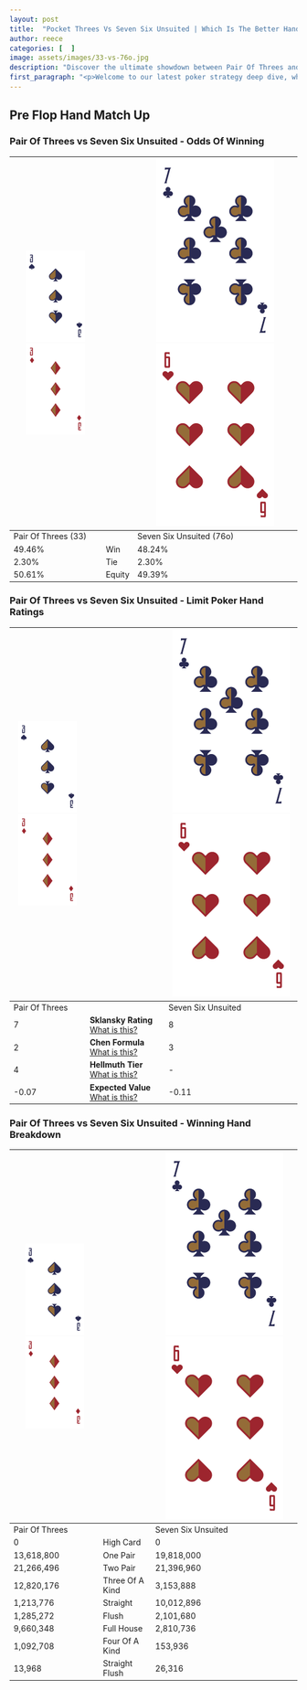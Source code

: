 ```yaml
---
layout: post
title:  "Pocket Threes Vs Seven Six Unsuited | Which Is The Better Hand In Poker? A Complete Guide"
author: reece
categories: [  ]
image: assets/images/33-vs-76o.jpg
description: "Discover the ultimate showdown between Pair Of Threes and Seven Six Unsuited in poker! Uncover the odds, strategies, and scenarios where one hand triumphs over the other. Get ready to up your poker game with this thrilling analysis."
first_paragraph: "<p>Welcome to our latest poker strategy deep dive, where we're pitting two distinct hands against each other in a high-stakes showdown: Pair Of Threes vs Seven Six Unsuited.</p><p>In the dynamic world of poker, every decision counts, and knowing which hand holds the upper hand is key to your success at the table.</p><p>In this article, we'll dissect these two hands, explore the scenarios where one dominates the other, and equip you with the knowledge to make strategic choices that can tip the odds in your favor.</p><p>Get ready to unravel the intriguing dynamics of these poker hands and elevate your game to new heights.</p>"
---
```




[comment]: # (sp0)

## Pre Flop Hand Match Up

<div class="table hand-ratings" markdown="1"> 



### Pair Of Threes vs Seven Six Unsuited - Odds Of Winning


    
| ![image info](assets/images/hand1/3.png) ![image info](assets/images/hand1/3o.png) |  | ![image info](assets/images/hand2/7.png) ![image info](assets/images/hand2/6o.png) |
| -------- | -------- | -------- |
| Pair Of Threes (33) |  | Seven Six Unsuited (76o) |
| 49.46% | Win | 48.24% |
| 2.30% | Tie | 2.30% |
| 50.61% | Equity | 49.39% |




[comment]: # (sp1)



### Pair Of Threes vs Seven Six Unsuited - Limit Poker Hand Ratings


    
| ![image info](assets/images/hand1/3.png) ![image info](assets/images/hand1/3o.png) |  | ![image info](assets/images/hand2/7.png) ![image info](assets/images/hand2/6o.png) |
| -------- | -------- | -------- |
| Pair Of Threes |  | Seven Six Unsuited |
| 7 | **Sklansky Rating** [What is this?](/sklansky-rating-explained) | 8 |
| 2 | **Chen Formula** [What is this?](/chen-formula-explained) | 3 |
| 4 | **Hellmuth Tier** [What is this?](/Hellmuth-tier-explained) | - |
| -0.07 | **Expected Value** [What is this?](/expected-value-explained) | -0.11 |




[comment]: # (sp2)



### Pair Of Threes vs Seven Six Unsuited - Winning Hand Breakdown


    
| ![image info](assets/images/hand1/3.png) ![image info](assets/images/hand1/3o.png) |  | ![image info](assets/images/hand2/7.png) ![image info](assets/images/hand2/6o.png) |
| -------- | -------- | -------- |
| Pair Of Threes |  | Seven Six Unsuited |
| 0 | High Card | 0 |
| 13,618,800 | One Pair | 19,818,000 |
| 21,266,496 | Two Pair | 21,396,960 |
| 12,820,176 | Three Of A Kind | 3,153,888 |
| 1,213,776 | Straight | 10,012,896 |
| 1,285,272 | Flush | 2,101,680 |
| 9,660,348 | Full House | 2,810,736 |
| 1,092,708 | Four Of A Kind | 153,936 |
| 13,968 | Straight Flush | 26,316 |




[comment]: # (sp3)



</div>

[comment]: # (sp4)



[comment]: # (sp5)

